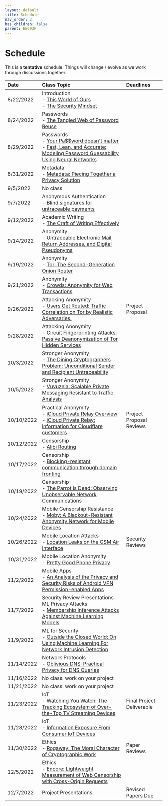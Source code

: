 ```yaml
---
layout: default
title: Schedule
nav_order: 2
has_children: false
parent: EE693F
---
```


# Schedule 

This is a **tentative** schedule. Things will change / evolve as we work through discussions together.

| Date       | Class Topic | Deadlines |
|:-----------|:------------------------------------------------------|:------------------|
|  8/22/2022 | Introduction<br>- [This World of Ours](papers/mickens.pdf)<br>- [The Security Mindset](https://www.schneier.com/blog/archives/2008/03/the_security_mi_1.html) | |
|  8/24/2022 | Passwords<br>- [The Tangled Web of Password Reuse](papers/tangled-web.pdf) | |
|  8/29/2022 | Passwords<br>- [Your Pa$$word doesn't matter](https://techcommunity.microsoft.com/t5/microsoft-entra-azure-ad-blog/your-pa-word-doesn-t-matter/ba-p/731984)<br>- [Fast, Lean, and Accurate: Modeling Password Guessability Using Neural Networks](papers/neural-passwords.pdf) | |
|  8/31/2022 | Metadata<br>- [Metadata: Piecing Together a Privacy Solution](papers/metadata.pdf) | |
|   9/5/2022 | No class | |
|   9/7/2022 | Anonymous Authentication<br>- [Blind signatures for untraceable payments](papers/blindsignatures.pdf) | |
|  9/12/2022 | Academic Writing<br>- [The Craft of Writing Effectively](https://youtu.be/vtIzMaLkCaM) | |
|  9/14/2022 | Anonymity<br>- [Untraceable Electronic Mail, Return Addresses, and Digital Pseudonyms](papers/chaum-mix.pdf) | |
|  9/19/2022 | Anonymity<br>- [Tor: The Second-Generation Onion Router](papers/tor.pdf) | |
|  9/21/2022 | Anonymity<br>- [Crowds: Anonymity for Web Transactions](papers/crowds.pdf) |     |
|  9/26/2022 | Attacking Anonymity<br>- [Users Get Routed: Traffic Correlation on Tor by Realistic Adversaries.](papers/usersrouted-ccs13.pdf) | Project Proposal |
|  9/28/2022 | Attacking Anonymity<br>- [Circuit Fingerprinting Attacks: Passive Deanonymization of Tor Hidden Services](papers/circuit-fingerprinting.pdf) |     |
|  10/3/2022 | Stronger Anonymity<br>- [The Dining Cryptographers Problem: Unconditional Sender and Recipient Untraceability](papers/dining-cryptographers.pdf) |     |
|  10/5/2022 | Stronger Anonymity<br>- [Vuvuzela: Scalable Private Messaging Resistant to Traffic Analysis](papers/vuvuzela.pdf) |     |
| 10/10/2022 | Practical Anonymity<br>- [iCloud Private Relay Overview](papers/apple_pr.pdf)<br>- [iCloud Private Relay: information for Cloudflare customers](https://blog.cloudflare.com/icloud-private-relay/) | Project Proposal Reviews |
| 10/12/2022 | Censorship<br>- [Alibi Routing](papers/alibi-routing.pdf) |     |
| 10/17/2022 | Censorship<br>- [Blocking-resistant communication through domain fronting](papers/domain-fronting.pdf) |     |
| 10/19/2022 | Censorship<br>- [The Parrot is Dead: Observing Unobservable Network Communications](papers/parrot.pdf) |     |
| 10/24/2022 | Mobile Censorship Resistance<br>- [Moby: A Blackout-Resistant Anonymity Network for Mobile Devices](papers/moby.pdf) |     |
| 10/26/2022 | Mobile Location Attacks<br>- [Location Leaks on the GSM Air Interface](papers/location_leaks_gsm.pdf) | Security Reviews |
| 10/31/2022 | Mobile Location Anonymity<br>- [Pretty Good Phone Privacy](papers/pgpp.pdf) | |
|  11/2/2022 | Mobile Apps<br>- [An Analysis of the Privacy and Security Risks of Android VPN Permission-enabled Apps](papers/vpn-app-risks.pdf) |     |
|  11/7/2022 | Security Review Presentations<br>ML Privacy Attacks<br>- [Membership Inference Attacks Against Machine Learning Models](papers/membership.pdf) |     |
|  11/9/2022 | ML for Security<br>- [Outside the Closed World: On Using Machine Learning For Network Intrusion Detection](papers/ML-for-IDS.pdf) | |
| 11/14/2022 | Network Protocols<br>- [Oblivious DNS: Practical Privacy for DNS Queries](papers/odns.pdf) |     |
| 11/16/2022 | No class: work on your project | |
| 11/21/2022 | No class: work on your project | |
| 11/23/2022 | IoT<br>- [Watching You Watch: The Tracking Ecosystem of Over-the-Top TV Streaming Devices](papers/watching.pdf) | Final Project Deliverable |
| 11/28/2022 | IoT<br>- [Information Exposure From Consumer IoT Devices](papers/ren-imc19.pdf) |     |
| 11/30/2022 | Ethics<br>- [Rogaway: The Moral Character of Cryptographic Work](papers/rogaway.pdf) | Paper Reviews |
|  12/5/2022 | Ethics<br>- [Encore: Lightweight Measurement of Web Censorship with Cross-Origin Requests](papers/encore.pdf) | |
|  12/7/2022 | Project Presentations                                 | Revised Papers Due |